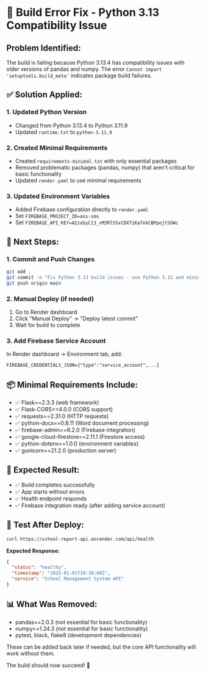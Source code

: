 # 🚨 Build Error Fix - Python 3.13 Compatibility Issue

## **Problem Identified:**
The build is failing because Python 3.13.4 has compatibility issues with older versions of pandas and numpy. The error `Cannot import 'setuptools.build_meta'` indicates package build failures.

## **✅ Solution Applied:**

### **1. Updated Python Version**
- Changed from Python 3.13.4 to Python 3.11.9
- Updated `runtime.txt` to `python-3.11.9`

### **2. Created Minimal Requirements**
- Created `requirements-minimal.txt` with only essential packages
- Removed problematic packages (pandas, numpy) that aren't critical for basic functionality
- Updated `render.yaml` to use minimal requirements

### **3. Updated Environment Variables**
- Added Firebase configuration directly to `render.yaml`
- Set `FIREBASE_PROJECT_ID=ass-sms`
- Set `FIREBASE_API_KEY=AIzaSyC13_vM3RlSSxCDXTiKafekCBPpejtSGWc`

## **🚀 Next Steps:**

### **1. Commit and Push Changes**
```bash
git add .
git commit -m "Fix Python 3.13 build issues - use Python 3.11 and minimal requirements"
git push origin main
```

### **2. Manual Deploy (if needed)**
1. Go to Render dashboard
2. Click "Manual Deploy" → "Deploy latest commit"
3. Wait for build to complete

### **3. Add Firebase Service Account**
In Render dashboard → Environment tab, add:
```env
FIREBASE_CREDENTIALS_JSON={"type":"service_account",...}
```

## **📦 Minimal Requirements Include:**
- ✅ Flask==2.3.3 (web framework)
- ✅ Flask-CORS==4.0.0 (CORS support)
- ✅ requests==2.31.0 (HTTP requests)
- ✅ python-docx==0.8.11 (Word document processing)
- ✅ firebase-admin==6.2.0 (Firebase integration)
- ✅ google-cloud-firestore==2.11.1 (Firestore access)
- ✅ python-dotenv==1.0.0 (environment variables)
- ✅ gunicorn==21.2.0 (production server)

## **🎯 Expected Result:**
- ✅ Build completes successfully
- ✅ App starts without errors
- ✅ Health endpoint responds
- ✅ Firebase integration ready (after adding service account)

## **🧪 Test After Deploy:**
```bash
curl https://school-report-api.onrender.com/api/health
```

**Expected Response:**
```json
{
  "status": "healthy",
  "timestamp": "2025-01-01T10:30:00Z",
  "service": "School Management System API"
}
```

## **📊 What Was Removed:**
- pandas==2.0.3 (not essential for basic functionality)
- numpy==1.24.3 (not essential for basic functionality)
- pytest, black, flake8 (development dependencies)

These can be added back later if needed, but the core API functionality will work without them.

The build should now succeed! 🎉

